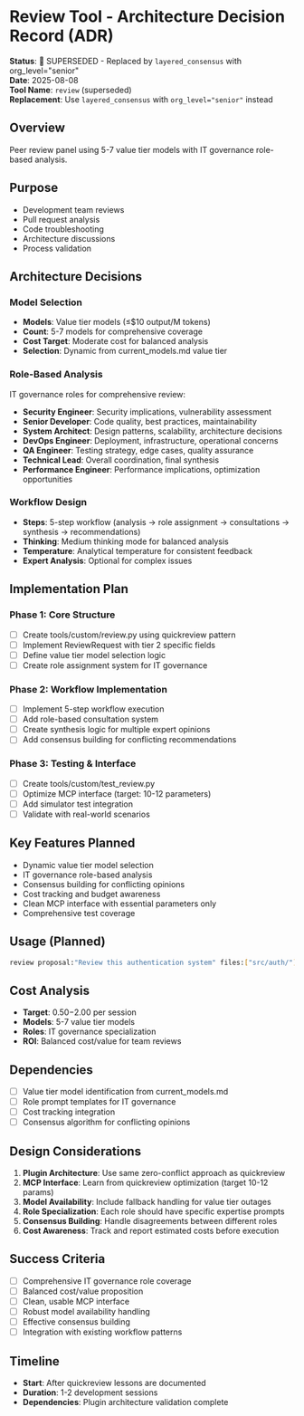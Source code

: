 # Review Tool - Architecture Decision Record (ADR)

**Status**: 🚫 SUPERSEDED - Replaced by `layered_consensus` with org_level="senior"  
**Date**: 2025-08-08  
**Tool Name**: `review` (superseded)  
**Replacement**: Use `layered_consensus` with `org_level="senior"` instead  

## Overview
Peer review panel using 5-7 value tier models with IT governance role-based analysis.

## Purpose
- Development team reviews
- Pull request analysis
- Code troubleshooting
- Architecture discussions
- Process validation

## Architecture Decisions

### Model Selection
- **Models**: Value tier models (≤$10 output/M tokens)
- **Count**: 5-7 models for comprehensive coverage
- **Cost Target**: Moderate cost for balanced analysis
- **Selection**: Dynamic from current_models.md value tier

### Role-Based Analysis
IT governance roles for comprehensive review:
- **Security Engineer**: Security implications, vulnerability assessment
- **Senior Developer**: Code quality, best practices, maintainability
- **System Architect**: Design patterns, scalability, architecture decisions
- **DevOps Engineer**: Deployment, infrastructure, operational concerns
- **QA Engineer**: Testing strategy, edge cases, quality assurance
- **Technical Lead**: Overall coordination, final synthesis
- **Performance Engineer**: Performance implications, optimization opportunities

### Workflow Design
- **Steps**: 5-step workflow (analysis → role assignment → consultations → synthesis → recommendations)
- **Thinking**: Medium thinking mode for balanced analysis
- **Temperature**: Analytical temperature for consistent feedback
- **Expert Analysis**: Optional for complex issues

## Implementation Plan

### Phase 1: Core Structure
- [ ] Create tools/custom/review.py using quickreview pattern
- [ ] Implement ReviewRequest with tier 2 specific fields
- [ ] Define value tier model selection logic
- [ ] Create role assignment system for IT governance

### Phase 2: Workflow Implementation
- [ ] Implement 5-step workflow execution
- [ ] Add role-based consultation system
- [ ] Create synthesis logic for multiple expert opinions
- [ ] Add consensus building for conflicting recommendations

### Phase 3: Testing & Interface
- [ ] Create tools/custom/test_review.py
- [ ] Optimize MCP interface (target: 10-12 parameters)
- [ ] Add simulator test integration
- [ ] Validate with real-world scenarios

## Key Features Planned
- Dynamic value tier model selection
- IT governance role-based analysis
- Consensus building for conflicting opinions
- Cost tracking and budget awareness
- Clean MCP interface with essential parameters only
- Comprehensive test coverage

## Usage (Planned)
```bash
review proposal:"Review this authentication system" files:["src/auth/"] focus:"security" budget:"moderate"
```

## Cost Analysis
- **Target**: $0.50-$2.00 per session
- **Models**: 5-7 value tier models
- **Roles**: IT governance specialization
- **ROI**: Balanced cost/value for team reviews

## Dependencies
- [ ] Value tier model identification from current_models.md
- [ ] Role prompt templates for IT governance
- [ ] Cost tracking integration
- [ ] Consensus algorithm for conflicting opinions

## Design Considerations
1. **Plugin Architecture**: Use same zero-conflict approach as quickreview
2. **MCP Interface**: Learn from quickreview optimization (target 10-12 params)
3. **Model Availability**: Include fallback handling for value tier outages
4. **Role Specialization**: Each role should have specific expertise prompts
5. **Consensus Building**: Handle disagreements between different roles
6. **Cost Awareness**: Track and report estimated costs before execution

## Success Criteria
- [ ] Comprehensive IT governance role coverage
- [ ] Balanced cost/value proposition
- [ ] Clean, usable MCP interface
- [ ] Robust model availability handling
- [ ] Effective consensus building
- [ ] Integration with existing workflow patterns

## Timeline
- **Start**: After quickreview lessons are documented
- **Duration**: 1-2 development sessions
- **Dependencies**: Plugin architecture validation complete